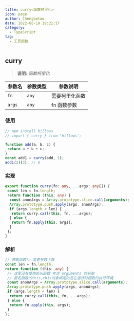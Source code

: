 ```yaml
---
title: curry<函数柯里化>
icon: page
author: Chengbotao
date: 2022-06-10 19:21:17
category:
  - TypeScript
tag:
  - 工具函数
---
```


<!--
 * @Author: Chengbotao
 * @Date: 2022-06-10 19:21:17
-->

## curry

> **说明:** _函数柯里化_

| 参数名 | 参数类型 | 参数说明       |
| ------ | -------- | -------------- |
| `fn`   | `any`    | 需要柯里化函数 |
| `args` | `any`    | fn 函数参数    |

### 使用

```ts
// npm install billows
// import { curry } from 'billows';

function add(a, b, c) {
 return a + b + c;
}
const add1 = curry(add, 1);
add1(2)(3); // 6
```

### 实现

```ts
export function curry(fn: any, ...args: any[]) {
 const len = fn.length;
 return function (this: any) {
  const anonArgs = Array.prototype.slice.call(arguments);
  Array.prototype.push.apply(args, anonArgs);
  if (args.length < len) {
   return curry.call(this, fn, ...args);
  } else {
   return fn.apply(this, args);
  }
 };
}
```

### 解析

```ts
// 获取函数fn 需要参数个数
const len = fn.length;
return function (this: any) {
 // 这里没有使用箭头函数 考虑 arguments 的获取
 // 匿名函数的this,this对象绑定的是在运行时函数的执行环境
 const anonArgs = Array.prototype.slice.call(arguments);
 Array.prototype.push.apply(args, anonArgs);
 if (args.length < len) {
  return curry.call(this, fn, ...args);
 } else {
  return fn.apply(this, args);
 }
};
```
